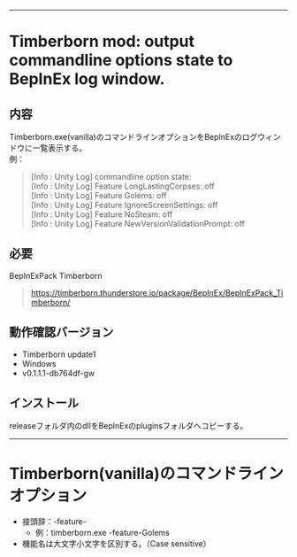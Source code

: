 ___
# Timberborn mod: output commandline options state to BepInEx log window.

## 内容
Timberborn.exe(vanilla)のコマンドラインオプションをBepInExのログウィンドウに一覧表示する。  
例：  
> [Info   : Unity Log] commandline option state:  
> [Info   : Unity Log]     Feature LongLastingCorpses: off  
> [Info   : Unity Log]     Feature Golems: off  
> [Info   : Unity Log]     Feature IgnoreScreenSettings: off  
> [Info   : Unity Log]     Feature NoSteam: off  
> [Info   : Unity Log]     Feature NewVersionValidationPrompt: off  


## 必要
BepInExPack Timberborn
> https://timberborn.thunderstore.io/package/BepInEx/BepInExPack_Timberborn/

## 動作確認バージョン
- Timberborn update1
- Windows
- v0.1.1.1-db764df-gw

## インストール
releaseフォルダ内のdllをBepInExのpluginsフォルダへコピーする。
___
# Timberborn(vanilla)のコマンドラインオプション
- 接頭辞：-feature-
  - 例：timberborn.exe -feature-Golems
- 機能名は大文字小文字を区別する。（Case sensitive）
